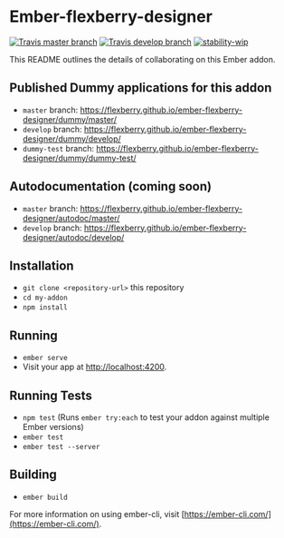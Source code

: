 # Ember-flexberry-designer

[![Travis master branch](https://img.shields.io/travis/Flexberry/ember-flexberry-designer/master.svg?label=master%20build%20)](https://travis-ci.org/Flexberry/ember-flexberry-designer)
[![Travis develop branch](https://img.shields.io/travis/Flexberry/ember-flexberry-designer/develop.svg?label=develop%20build)](https://travis-ci.org/Flexberry/ember-flexberry-designer/branches)
[![stability-wip](https://img.shields.io/badge/stability-work_in_progress-lightgrey.svg)](https://github.com/orangemug/stability-badges#work-in-progress)

This README outlines the details of collaborating on this Ember addon.

## Published Dummy applications for this addon

* `master` branch: <https://flexberry.github.io/ember-flexberry-designer/dummy/master/>
* `develop` branch: <https://flexberry.github.io/ember-flexberry-designer/dummy/develop/>
* `dummy-test` branch: <https://flexberry.github.io/ember-flexberry-designer/dummy/dummy-test/>

## Autodocumentation (coming soon)

* `master` branch: <https://flexberry.github.io/ember-flexberry-designer/autodoc/master/>
* `develop` branch: <https://flexberry.github.io/ember-flexberry-designer/autodoc/develop/>

## Installation

* `git clone <repository-url>` this repository
* `cd my-addon`
* `npm install`

## Running

* `ember serve`
* Visit your app at [http://localhost:4200](http://localhost:4200).

## Running Tests

* `npm test` (Runs `ember try:each` to test your addon against multiple Ember versions)
* `ember test`
* `ember test --server`

## Building

* `ember build`

For more information on using ember-cli, visit [https://ember-cli.com/](https://ember-cli.com/).
